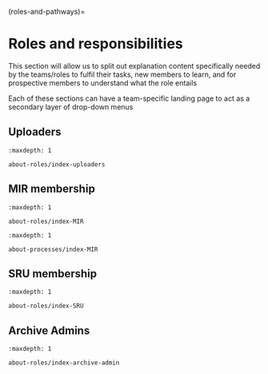 (roles-and-pathways)=
# Roles and responsibilities


This section will allow us to split out explanation content specifically needed
by the teams/roles to fulfil their tasks, new members to learn, and for
prospective members to understand what the role entails

Each of these sections can have a team-specific landing page to act as a
secondary layer of drop-down menus

## Uploaders

```{toctree}
:maxdepth: 1

about-roles/index-uploaders
```

## MIR membership

```{toctree}
:maxdepth: 1

about-roles/index-MIR
```

```{toctree}
:maxdepth: 1

about-processes/index-MIR
```

## SRU membership

```{toctree}
:maxdepth: 1

about-roles/index-SRU
```

## Archive Admins

```{toctree}
:maxdepth: 1

about-roles/index-archive-admin
```

